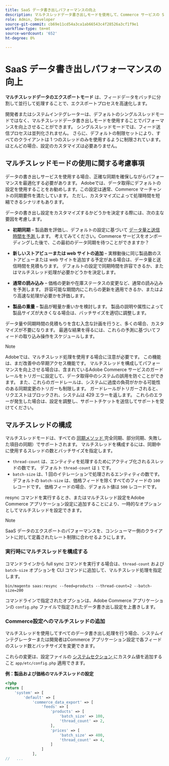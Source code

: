 ```yaml
---
title: SaaS データ書き出しパフォーマンスの向上
description: マルチスレッドデータ書き出しモードを使用して、Commerce サービスの SaaS データ書き出しパフォーマンスを向上させる方法について説明します。
role: Admin, Developer
source-git-commit: cb69e11cd54a3ca1ab66543c4f28526a3cf1f9e1
workflow-type: tm+mt
source-wordcount: '652'
ht-degree: 0%

---
```


# SaaS データ書き出しパフォーマンスの向上

**マルチスレッドデータのエクスポートモード** は、フィードデータをバッチに分割して並行して処理することで、エクスポートプロセスを高速化します。

開発者またはシステムインテグレーターは、デフォルトのシングルスレッドモードではなく、マルチスレッドデータ書き出しモードを使用することでパフォーマンスを向上させることができます。 シングルスレッドモードでは、フィード送信プロセスは並列化されません。 さらに、デフォルトの制限セットにより、すべてのクライアントは 1 つのスレッドのみを使用するように制限されています。 ほとんどの場合、設定のカスタマイズは必要ありません。

## マルチスレッドモードの使用に関する考慮事項

データの書き出しサービスを使用する場合、正確な同期を確保しながらパフォーマンスを最適化する必要があります。
Adobeでは、データ取得にデフォルトの設定を使用することをお勧めします。この設定は通常、Commerce マーチャントの同期要件を満たしています。 ただし、カスタマイズによって処理時間を短縮できるシナリオもあります。

データの書き出し設定をカスタマイズするかどうかを決定する際には、次の主な要因を考慮します。

- **初期同期** – 製品数を評価し、デフォルトの設定に基づいて [ データ量と送信時間を予測 ](estimate-data-volume-sync-time.md) します。 考えてみてください。Commerce サービスをオンボーディングした後で、この最初のデータ同期を待つことができますか？

- **新しいストアビューまたは web サイトの追加** – 実稼動後に同じ製品数のストアビューまたは web サイトを追加する予定がある場合は、データ量と送信時間を見積もります。 デフォルトの設定で同期時間を許容できるか、またはマルチスレッド処理が必要かどうかを決定します。

- **通常の読み込み** – 価格の更新や在庫ステータスの変更など、通常の読み込みを予測します。 許容可能な期間内にこれらの更新を適用できるか、またはより高速な処理が必要かを評価します。

- **製品の重量** – 製品が軽量か重いかを検討します。 製品の説明や属性によって製品サイズが大きくなる場合は、バッチサイズを適切に調整します。

データ量や同期時間の見積もりを含む入念な計画を行うと、多くの場合、カスタマイズが不要になります。 最適な結果を得るには、これらの予測に基づいてフィードの取り込み操作をスケジュールします。

>[!NOTE]
>
>Adobeでは、マルチスレッド処理を使用する場合に注意が必要です。 この機能は、まだ改善中の早期アクセス機能です。 マルチスレッドを構成してパフォーマンスを向上させる場合は、含まれているAdobe Commerce サービスのガードレールをトリガーに設定して、データ取得中のシステムの誤用を防ぐことができます。 また、これらのガードレールは、システムに過度の負荷がかかる可能性のある同期変更のトリガーも制限します。 ガードレールがトリガーされると、リクエストはブロックされ、システムは 429 エラーを返します。 これらのエラーが発生した場合は、設定を調整し、サポートチケットを送信してサポートを受けてください。

## マルチスレッドの構成

マルチスレッドモードは、すべての [ 同期メソッド ](data-synchronization.md#synchronization-process) 完全同期、部分同期、失敗した項目の同期）でサポートされます。 マルチスレッドを構成するには、同期中に使用するスレッドの数とバッチサイズを指定します。

- `thread-count` は、エンティティを処理するためにアクティブ化されるスレッドの数です。 デフォルト `thread-count` は `1` です。
- `batch-size` は、1 回のイテレーションで処理されるエンティティの数です。 デフォルトの `batch-size` は、価格フィードを除くすべてのフィードの `100` レコードです。 価格フィードの場合、デフォルト値は `500` レコードです。

resync コマンドを実行するとき、またはマルチスレッド設定をAdobe Commerce アプリケーション設定に追加することにより、一時的なオプションとしてマルチスレッドを設定できます。

>[!NOTE]
>
>SaaS データのエクスポートのパフォーマンスを、コンシューマー側のクライアントに対して定義されたレート制限に合わせるようにします。

### 実行時にマルチスレッドを構成する

コマンドラインから full sync コマンドを実行する場合は、`thread-count` および `batch-size` オプションを CLI コマンドに追加して、マルチスレッド処理を指定します。

```
bin/magento saas:resync --feed=products --thread-count=2 --batch-size=200
```

コマンドラインで指定されたオプションは、Adobe Commerce アプリケーションの `config.php` ファイルで指定されたデータ書き出し設定を上書きします。

### Commerce設定へのマルチスレッドの追加

マルチスレッドを使用してすべてのデータ書き出し処理を行う場合、システムインテグレーターまたは開発者はCommerce アプリケーション設定で各フィードのスレッド数とバッチサイズを変更できます。

これらの変更は、設定ファイルの [ システムセクション ](https://experienceleague.adobe.com/ja/docs/commerce-operations/configuration-guide/files/config-reference-configphp#system) にカスタム値を追加すること `app/etc/config.php` 適用できます。

**例：製品および価格のマルチスレッドの設定**

```php
<?php
return [
    'system' => [
        'default' => [
            'commerce_data_export' => [
                'feeds' => [
                    'products' => [
                        'batch_size' => 100,
                        'thread_count' => 2,
                    ],
                    'prices' => [
                        'batch_size' => 400,
                        'thread_count' => 4,
                    ]
                ]
            ],
//   ...
```
